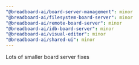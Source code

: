 ```yaml
---
"@breadboard-ai/board-server-management": minor
"@breadboard-ai/filesystem-board-server": minor
"@breadboard-ai/remote-board-server": minor
"@breadboard-ai/idb-board-server": minor
"@breadboard-ai/visual-editor": minor
"@breadboard-ai/shared-ui": minor
---
```


Lots of smaller board server fixes
